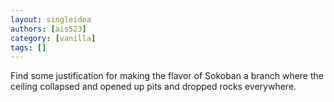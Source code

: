 ```yaml
---
layout: singleidea
authors: [ais523]
category: [vanilla]
tags: []
---
```

Find some justification for making the flavor of Sokoban a branch where the ceiling collapsed and opened up pits and dropped rocks everywhere.
